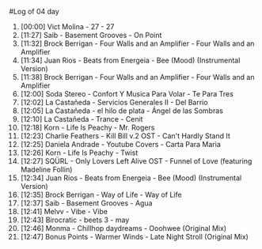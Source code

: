 #Log of 04 day

1. [00:00] Vict Molina - 27 - 27
1. [11:27] Saib - Basement Grooves - On Point
1. [11:32] Brock Berrigan - Four Walls and an Amplifier - Four Walls and an Amplifier
1. [11:34] Juan Rios - Beats from Energeia - Bee (Mood) (Instrumental Version)
1. [11:38] Brock Berrigan - Four Walls and an Amplifier - Four Walls and an Amplifier
1. [12:00] Soda Stereo - Confort Y Musica Para Volar - Te Para Tres
1. [12:02] La Castañeda - Servicios Generales II - Del Barrio
1. [12:05] La Castañeda - el hilo de plata - Ángel de las Sombras
1. [12:10] La Castañeda - Trance - Cenit
1. [12:18] Korn - Life Is Peachy - Mr. Rogers
1. [12:23] Charlie Feathers - Kill Bill v.2 OST - Can't Hardly Stand It
1. [12:25] Daniela Andrade - Youtube Covers - Carta Para Maria
1. [12:26] Korn - Life Is Peachy - Twist
1. [12:27] SQÜRL - Only Lovers Left Alive OST - Funnel of Love (featuring Madeline Follin)
1. [12:34] Juan Rios - Beats from Energeia - Bee (Mood) (Instrumental Version)
1. [12:35] Brock Berrigan - Way of Life - Way of Life
1. [12:37] Saib - Basement Grooves - Agua
1. [12:41] Melvv - Vibe - Vibe
1. [12:43] Birocratic - beets 3 - may
1. [12:46] Monma - Chillhop daydreams - Ooohwee (Original Mix)
1. [12:47] Bonus Points - Warmer Winds - Late Night Stroll (Original Mix)
